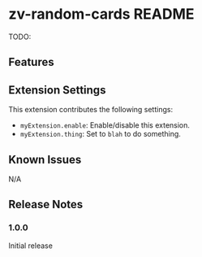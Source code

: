 # zv-random-cards README
TODO:

## Features

## Extension Settings

This extension contributes the following settings:

* `myExtension.enable`: Enable/disable this extension.
* `myExtension.thing`: Set to `blah` to do something.

## Known Issues

N/A

## Release Notes

### 1.0.0

Initial release
